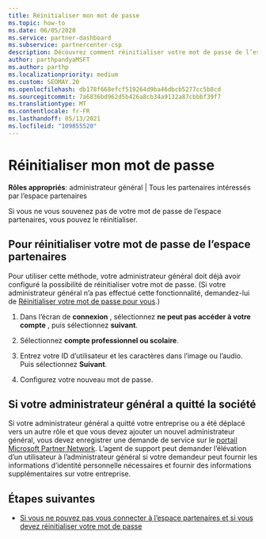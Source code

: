 ```yaml
---
title: Réinitialiser mon mot de passe
ms.topic: how-to
ms.date: 06/05/2020
ms.service: partner-dashboard
ms.subservice: partnercenter-csp
description: Découvrez comment réinitialiser votre mot de passe de l’espace partenaires ou obtenir de l’aide auprès de l’administrateur général de votre entreprise. En outre, Découvrez comment ajouter un nouvel administrateur général de l’espace partenaires.
author: parthpandyaMSFT
ms.author: parthp
ms.localizationpriority: medium
ms.custom: SEOMAY.20
ms.openlocfilehash: db178f668efcf519264d9ba46dbcb5277cc5b8cd
ms.sourcegitcommit: 7a6836bd962d5b426a8cb34a9132a87cbbbf39f7
ms.translationtype: MT
ms.contentlocale: fr-FR
ms.lasthandoff: 05/13/2021
ms.locfileid: "109855520"
---
```

# <a name="reset-my-password"></a>Réinitialiser mon mot de passe
 
**Rôles appropriés**: administrateur général | Tous les partenaires intéressés par l’espace partenaires


Si vous ne vous souvenez pas de votre mot de passe de l’espace partenaires, vous pouvez le réinitialiser.

## <a name="to-reset-your-partner-center-password"></a>Pour réinitialiser votre mot de passe de l’espace partenaires

Pour utiliser cette méthode, votre administrateur général doit déjà avoir configuré la possibilité de réinitialiser votre mot de passe. (Si votre administrateur général n’a pas effectué cette fonctionnalité, demandez-lui de [Réinitialiser votre mot de passe pour vous](reset-a-user-password.md).)

1. Dans l’écran de **connexion** , sélectionnez **ne peut pas accéder à votre compte** , puis sélectionnez **suivant**.

2. Sélectionnez **compte professionnel ou scolaire**.

3. Entrez votre ID d’utilisateur et les caractères dans l’image ou l’audio. Puis sélectionnez **Suivant**.

4. Configurez votre nouveau mot de passe.

## <a name="if-your-global-admin-has-left-the-company"></a>Si votre administrateur général a quitté la société

Si votre administrateur général a quitté votre entreprise ou a été déplacé vers un autre rôle et que vous devez ajouter un nouvel administrateur général, vous devez enregistrer une demande de service sur le [portail Microsoft Partner Network](https://partner.microsoft.com/commercial#/). L’agent de support peut demander l’élévation d’un utilisateur à l’administrateur général si votre demandeur peut fournir les informations d’identité personnelle nécessaires et fournir des informations supplémentaires sur votre entreprise. 

## <a name="next-steps"></a>Étapes suivantes

- [Si vous ne pouvez pas vous connecter à l’espace partenaires et si vous devez réinitialiser votre mot de passe](unable-to-sign-in.md)